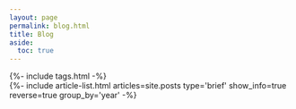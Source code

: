 ```yaml
---
layout: page
permalink: blog.html
title: Blog
aside:
  toc: true
---
```


<div class="layout--archive js-all">
  {%- include tags.html -%}
  <div class="js-result layout--archive__result d-none">
    {%- include article-list.html articles=site.posts type='brief' show_info=true reverse=true group_by='year' -%}
  </div>
</div>

<script>
  {%- include scripts/archieve.js -%}
</script>
